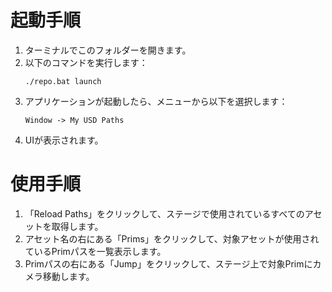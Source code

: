 # 起動手順
1. ターミナルでこのフォルダーを開きます。
2. 以下のコマンドを実行します：
   ```
   ./repo.bat launch
   ```
3. アプリケーションが起動したら、メニューから以下を選択します：
   ```
   Window -> My USD Paths
   ```
4. UIが表示されます。
# 使用手順
1. 「Reload Paths」をクリックして、ステージで使用されているすべてのアセットを取得します。
2. アセット名の右にある「Prims」をクリックして、対象アセットが使用されているPrimパスを一覧表示します。
3. Primパスの右にある「Jump」をクリックして、ステージ上で対象Primにカメラ移動します。
